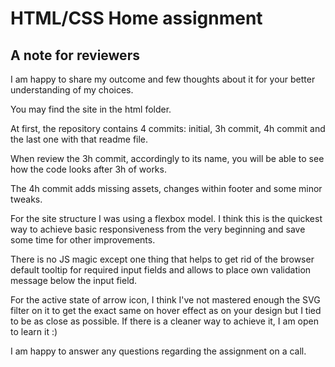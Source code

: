 # HTML/CSS Home assignment

## A note for reviewers

I am happy to share my outcome and few thoughts about it for your better understanding of my choices.

You may find the site in the html folder.

At first, the repository contains 4 commits: initial, 3h commit, 4h commit and the last one with that readme file.

When review the 3h commit, accordingly to its name, you will be able to see how the code looks after 3h of works.

The 4h commit adds missing assets, changes within footer and some minor tweaks.

For the site structure I was using a flexbox model. I think this is the quickest way to achieve basic responsiveness from the very beginning and save some time for other improvements.

There is no JS magic except one thing that helps to get rid of the browser default tooltip for required input fields and allows to place own validation message below the input field.

For the active state of arrow icon, I think I've not mastered enough the SVG filter on it to get the exact same on hover effect as on your design but I tied to be as close as possible. If there is a cleaner way to achieve it, I am open to learn it :)

I am happy to answer any questions regarding the assignment on a call.